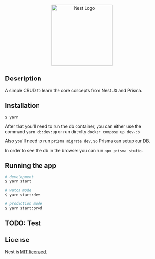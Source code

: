 <p align="center">
  <a href="http://nestjs.com/" target="blank"><img src="https://nestjs.com/img/logo-small.svg" width="200" alt="Nest Logo" /></a>
</p>

## Description

A simple CRUD to learn the core concepts from Nest JS and Prisma.

## Installation

```bash
$ yarn
```

After that you'll need to run the db container, you can either use the command `yarn db:dev:up` or run direclty `docker compose up dev-db`

Also you'll need to run `prisma migrate dev`, so Prisma can setup our DB.

In order to see the db in the browser you can run `npx prisma studio`.

## Running the app

```bash
# development
$ yarn start

# watch mode
$ yarn start:dev

# production mode
$ yarn start:prod
```

## TODO: Test

## License

Nest is [MIT licensed](LICENSE).
